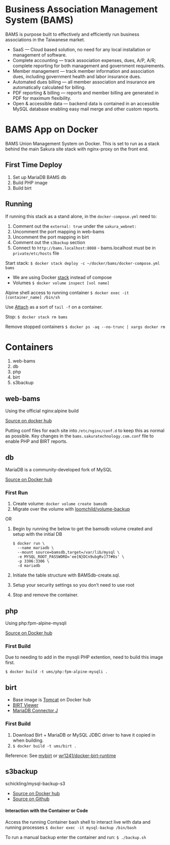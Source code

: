 # Business Association Management System (BAMS)

BAMS is purpose built to effectively and efficiently run business associations in the Taiwanese market.

- SaaS — Cloud based solution, no need for any local installation or management of software.
- Complete accounting — track association expenses, dues, A/P, A/R; complete reporting for both management and government requirements.
- Member management — track member information and association dues, including government health and labor insurance dues.
- Automated dues billing — all member association and insurance are automatically calculated for billing.
- PDF reporting & billing — reports and member billing are generated in PDF for maximum flexibility.
- Open & accessible data — backend data is contained in an accessible MySQL database enabling easy mail merge and other custom reports.



# BAMS App on Docker

BAMS Union Management System on Docker. This is set to run as a stack behind the main Sakura site stack with nginx-proxy on the front end.

## First Time Deploy
1. Set up MariaDB BAMS db
2. Build PHP image
3. Build birt

## Running
If running this stack as a stand alone, in the `docker-compose.yml` need to:

1. Comment out the `external: true` under the `sakura_webnet:`
2. Uncomment the port mapping in web-bams
3. Uncomment the port mapping in birt
4. Comment out the `s3backup` section
5. Connect to `http://bams.localhost:8088` - bams.localhost must be in `private/etc/hosts` file

Start stack: `$ docker stack deploy -c ~/docker/bams/docker-compose.yml bams`

* We are using Docker [stack](https://docs.docker.com/get-started/part3/) instead of compose
* Volumes `$ docker volume inspect [vol name]`

Alpine shell access to running container
`$ docker exec -it [container_name] /bin/sh`

Use [Attach](https://docs.docker.com/engine/reference/commandline/attach/#attach-to-and-detach-from-a-running-container) as a sort of `tail -f` on a container.

Stop: `$ docker stack rm bams`

Remove stopped containers `$ docker ps -aq --no-trunc | xargs docker rm`

# Containers
1. web-bams
2. db
3. php
4. birt
5. s3backup

## web-bams
Using the official nginx:alpine build

[Source on docker hub](https://store.docker.com/images/nginx) 

Putting conf files for each site into `/etc/nginx/conf.d` to keep this as normal as possible. Key changes in the `bams.sakuratechnology.com.conf` file to enable PHP and BIRT reports.


## db
MariaDB is a community-developed fork of MySQL

[Source on Docker hub](https://store.docker.com/images/mariadb) 

### First Run
1. Create volume: `docker volume create bamsdb`
2. Migrate over the volume with 
[loomchild/volume-backup](https://store.docker.com/community/images/loomchild/volume-backup) 

OR

1. Begin by running the below to get the bamsdb volume created and setup with the initial DB

	```
	$ docker run \
	  --name mariadb \
	  --mount source=bamsdb,target=/var/lib/mysql \
	  -e MYSQL_ROOT_PASSWORD='ee[N}DCn9ubgRv]77#8s' \
	  -p 3306:3306 \
	  -d mariadb
	```
	
2. Initiate the table structure with  BAMSdb-create.sql. 

3. Setup your security settings so you don’t need to use root

4. Stop and remove the container.


## php
Using php:fpm-alpine-mysqli

[Source on Docker hub](https://store.docker.com/images/php)

### First Build
Due to needing to add in the mysqli PHP extention, need to build this image first.

`$ docker build -t ums/php:fpm-alpine-mysqli .`


## birt
* Base image is [Tomcat](https://store.docker.com/images/tomcat) on Docker hub
* [BIRT Viewer](http://www.eclipse.org/birt/documentation/integrating/viewer-setup.php)
* [MariaDB Connector J](https://mariadb.com/kb/en/library/about-mariadb-connector-j/)

### First Build
1. Download Birt + MariaDB or MySQL JDBC driver to have it copied in when building.
2. `$ docker build -t ums/birt .`

Reference: See [mybirt](https://github.com/cdorde/mybirt) or [wr1241/docker-birt-runtime](https://github.com/wr1241/docker-birt-runtime/blob/master/Dockerfile)


## s3backup
schickling/mysql-backup-s3

* [Source on Docker hub](https://hub.docker.com/r/schickling/mysql-backup-s3/)
* [Source on Github](https://github.com/schickling/dockerfiles/tree/master/mysql-backup-s3)

#### Interaction with the Container or Code
Access the running Container bash shell to interact live with data and running processes
`$ docker exec -it mysql-backup /bin/bash`

To run a manual backup enter the container and run: `$ ./backup.sh`
